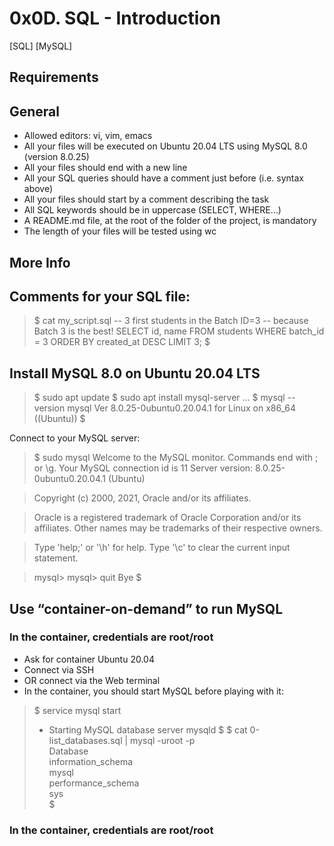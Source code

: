 

# 0x0D. SQL - Introduction
[SQL] [MySQL]


## Requirements

## General

- Allowed editors: vi, vim, emacs
- All your files will be executed on Ubuntu 20.04 LTS using MySQL 8.0 (version 8.0.25)
- All your files should end with a new line
- All your SQL queries should have a comment just before (i.e. syntax above)
- All your files should start by a comment describing the task
- All SQL keywords should be in uppercase (SELECT, WHERE…)
- A README.md file, at the root of the folder of the project, is mandatory
- The length of your files will be tested using wc

## More Info

## Comments for your SQL file:
> $ cat my_script.sql
> -- 3 first students in the Batch ID=3
> -- because Batch 3 is the best!
> SELECT id, name FROM students WHERE batch_id = 3 ORDER BY created_at DESC LIMIT 3;
> $

## Install MySQL 8.0 on Ubuntu 20.04 LTS

> $ sudo apt update
> $ sudo apt install mysql-server
> ...
> $ mysql --version
> mysql  Ver 8.0.25-0ubuntu0.20.04.1 for Linux on x86_64 ((Ubuntu))
> $

Connect to your MySQL server:

> $ sudo mysql
> Welcome to the MySQL monitor.  Commands end with ; or \g.
> Your MySQL connection id is 11
> Server version: 8.0.25-0ubuntu0.20.04.1 (Ubuntu)

> Copyright (c) 2000, 2021, Oracle and/or its affiliates.

> Oracle is a registered trademark of Oracle Corporation and/or its
> affiliates. Other names may be trademarks of their respective
> owners.

> Type 'help;' or '\h' for help. Type '\c' to clear the current input statement.

> mysql>
> mysql> quit
> Bye
> $

## Use “container-on-demand” to run MySQL
### In the container, credentials are root/root

- Ask for container Ubuntu 20.04
- Connect via SSH
- OR connect via the Web terminal
- In the container, you should start MySQL before playing with it:

> $ service mysql start                                                   
>  * Starting MySQL database server mysqld 
> $
> $ cat 0-list_databases.sql | mysql -uroot -p                               
> Database                                                                                   
> information_schema                                                                         
> mysql                                                                                      
> performance_schema                                                                         
> sys                      
> $
### In the container, credentials are root/root
